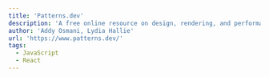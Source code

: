 ```yaml
---
title: 'Patterns.dev'
description: 'A free online resource on design, rendering, and performance patterns for building powerful web apps with vanilla JavaScript or modern frameworks.'
author: 'Addy Osmani, Lydia Hallie'
url: 'https://www.patterns.dev/'
tags:
  - JavaScript
  - React
---
```

